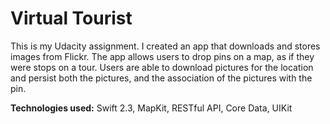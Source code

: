 # Virtual Tourist

This is my Udacity assignment. I created an app that downloads and stores images from Flickr. The app allows users to drop pins on a map, as if they were stops on a tour. Users are able to download pictures for the location and persist both the pictures, and the association of the pictures with the pin.

__Technologies used:__ Swift 2.3, MapKit, RESTful API, Core Data, UIKit
